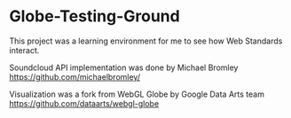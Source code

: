 # Globe-Testing-Ground

This project was a learning environment for me to see how Web Standards interact. 

Soundcloud API implementation was done by Michael Bromley
https://github.com/michaelbromley/

Visualization was a fork from WebGL Globe by Google Data Arts team
https://github.com/dataarts/webgl-globe
